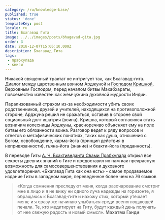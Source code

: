 ```yaml
---
category: /ru/knowledge-base/
published: true
status: 'done'
templateKey: post
locale: ru
title: Бхагавад Гита
image: ../../images/posts/bhagavad-gita.jpg
order: 3
date: 2018-12-07T15:05:10.000Z
description: Бхагавад Гита
tags:
 - прабхупада
 - книги
---
```

Никакой священный трактат не интригует так, как Бхагавад-гита. Диалог между царственным воином Арджуной и [Господом Кришной](/ru/krishna), Верховным Господом, перед началом битвы Махабхараты, повсеместно известен как жемчужина духовной мудрости Индии.

Парализованный страхом из-за необходимости убить своих родственников, друзей и учителей, находящихся на противоположной стороне, Арджуна решил не сражаться, оставив в стороне свой социальный долг кшатрия (воина). Кришна, который согласился стать возничим колесницы Арджуны, красноречиво объясняет ему на поле битвы его обязанности воина. Разговор ведет к ряду вопросов и ответов о метафизических понятиях, таких как душа, отношения с Богом, освобождение, карма-йога (принцип  действия в непривязанности), гьяна-йога (знание) и бхакти-йога (преданность).

В переводе Гиты [А. Ч. Бхактиведанта Свами Прабхупада](/ru/srila-prabhupada) открыл все секреты древних знаний о Гите и предоставил их нам как прекрасную возможность для самосовершенствования и духовного удовлетворения. «Бхагавад Гита как она есть» - самое продаваемое издание Гиты в западном мире, переведенное более чем на 76 языков.

>«Когда сомнения преследуют меня, когда разочарование смотрит мне в лицо и я не вижу ни одного луча надежды на горизонте, я обращаюсь к Бхагавад-гите и нахожу стих, который утешает меня; и я сразу же начинаю улыбаться среди всепоглощающей печали. Те, кто медитирует на Гиту, будут каждый день получать от нее свежую радость и новый смысл». **Махатма Ганди**
